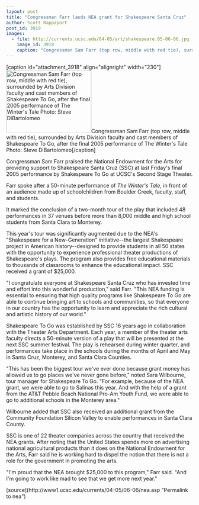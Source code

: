 ```yaml
---
layout: post
title: "Congressman Farr lauds NEA grant for Shakespeare Santa Cruz"
author: Scott Rappaport
post_id: 3919
images:
  - file: http://currents.ucsc.edu/04-05/art/shakespeare.05-06-06.jpg
    image_id: 3918
    caption: "Congressman Sam Farr (top row, middle with red tie), surrounded by Arts Division faculty and cast members of Shakespeare To Go, after the final 2005 performance of The Winter's Tale Photo: Steve DiBartolomeo"
---
```


[caption id="attachment_3918" align="alignright" width="230"]<a href="http://localhost/mysite/wp-content/uploads/2005/06/shakespeare.05-06-06.jpg"><img class="size-full wp-image-3918" src="http://localhost/mysite/wp-content/uploads/2005/06/shakespeare.05-06-06.jpg" alt="Congressman Sam Farr (top row, middle with red tie), surrounded by Arts Division faculty and cast members of Shakespeare To Go, after the final 2005 performance of The Winter's Tale Photo: Steve DiBartolomeo" width="230" height="170" /></a>Congressman Sam Farr (top row, middle with red tie), surrounded by Arts Division faculty and cast members of Shakespeare To Go, after the final 2005 performance of The Winter's Tale Photo: Steve DiBartolomeo[/caption]
<a name="content" id="content"></a>
<p>
  Congressman Sam Farr praised the National Endowment for the Arts for providing support to Shakespeare Santa Cruz (SSC) at last Friday's final 2005 performance by Shakespeare To Go at UCSC's Second Stage Theater.
</p>
<p>
  Farr spoke after a 50-minute performance of <i>The Winter's Tale,</i> in front of an audience made up of schoolchildren from Boulder Creek, faculty, staff, and students.
</p>
<p>
  It marked the conclusion of a two-month tour of the play that included 48 performances in 37 venues before more than 8,000 middle and high school students from Santa Clara to Monterey.<br>
</p>
<p>
  This year's tour was significantly augmented due to the NEA's "Shakespeare for a New-Generation" initiative--the largest Shakespeare project in American history--designed to provide students in all 50 states with the opportunity to experience professional theater productions of Shakespeare's plays. The program also provides free educational materials to thousands of classrooms to enhance the educational impact. SSC received a grant of $25,000.<br>
</p>
<p>
  "I congratulate everyone at Shakespeare Santa Cruz who has invested time and effort into this wonderful production," said Farr. "This NEA funding is essential to ensuring that high quality programs like Shakespeare To Go are able to continue bringing art to schools and communities, so that everyone in our country has the opportunity to learn and appreciate the rich cultural and artistic history of our world."<br>
</p>
<p>
  Shakespeare To Go was established by SSC 16 years ago in collaboration with the Theater Arts Department. Each year, a member of the theater arts faculty directs a 50-minute version of a play that will be presented at the next SSC summer festival. The play is rehearsed during winter quarter, and performances take place in the schools during the months of April and May in Santa Cruz, Monterey, and Santa Clara Counties.<br>
</p>
<p>
  "This has been the biggest tour we've ever done because grant money has allowed us to go places we've never gone before," noted Sara Wilbourne, tour manager for Shakespeare To Go. "For example, because of the NEA grant, we were able to go to Salinas this year. And with the help of a grant from the AT&amp;T Pebble Beach National Pro-Am Youth Fund, we were able to go to additional schools in the Monterey area."<br>
</p>
<p>
  Wilbourne added that SSC also received an additional grant from the Community Foundation Silicon Valley to enable performances in Santa Clara County.<br>
</p>
<p>
  SSC is one of 22 theater companies across the country that received the NEA grants. After noting that the United States spends more on advertising national agricultural products than it does on the National Endowment for the Arts, Farr said he is working hard to dispel the notion that there is not a role for the government in promoting the arts.<br>
</p>
<p>
  "I'm proud that the NEA brought $25,000 to this program," Farr said. "And I'm going to work like mad to see that we get more next year."<br>
</p>
[source](http://www1.ucsc.edu/currents/04-05/06-06/nea.asp "Permalink to nea")
